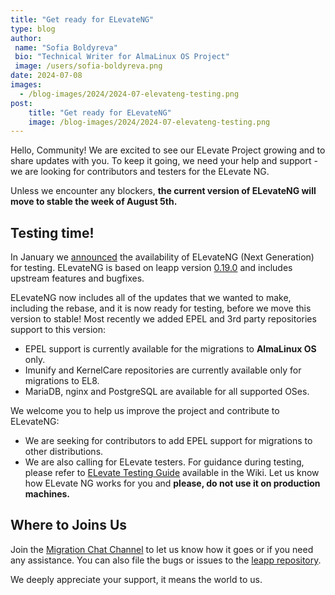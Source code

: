 ```yaml
---
title: "Get ready for ELevateNG"
type: blog
author: 
 name: "Sofia Boldyreva"
 bio: "Technical Writer for AlmaLinux OS Project"
 image: /users/sofia-boldyreva.png
date: 2024-07-08
images:
  - /blog-images/2024/2024-07-elevateng-testing.png
post: 
    title: "Get ready for ELevateNG"
    image: /blog-images/2024/2024-07-elevateng-testing.png
---
```


Hello, Community! We are excited to see our ELevate Project growing and to share updates with you. To keep it going, we need your help and support  - we are looking for contributors and testers for the ELevate NG.

Unless we encounter any blockers, **the current version of ELevateNG will move to stable the week of August 5th.**

## Testing time! 

In January we [announced](https://almalinux.org/blog/2024-01-31-elevate-updates/) the availability of ELevateNG (Next Generation) for testing. ELevateNG is based on leapp version [0.19.0](https://github.com/oamg/leapp-repository/releases) and includes upstream features and bugfixes. 

ELevateNG now includes all of the updates that we wanted to make, including the rebase, and it is now ready for testing, before we move this version to stable! Most recently we added EPEL and 3rd party repositories support to this version: 

* EPEL support is currently available for the migrations to **AlmaLinux OS** only.
* Imunify and KernelCare repositories are currently available only for migrations to EL8.
* MariaDB, nginx and PostgreSQL are available for all supported OSes.

We welcome you to help us improve the project and contribute to ELevateNG:
* We are seeking for contributors to add EPEL support for migrations to other distributions. 
* We are also calling for ELevate testers. For guidance during testing, please refer to [ELevate Testing Guide](https://wiki.almalinux.org/elevate/ELevate-testing-guide.html) available in the Wiki. Let us know how ELevate NG works for you and **please, do not use it on production machines.** 

## Where to Joins Us

Join the [Migration Chat Channel](https://chat.almalinux.org/almalinux/channels/migration) to let us know how it goes or if you need any assistance. You can also file the bugs or issues to the [leapp repository](https://github.com/AlmaLinux/leapp-repository).

We  deeply appreciate your support, it means the world to us.